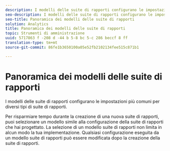 ```yaml
---
description: I modelli delle suite di rapporti configurano le impostazioni più comuni per diversi tipi di suite di rapporti.
seo-description: I modelli delle suite di rapporti configurano le impostazioni più comuni per diversi tipi di suite di rapporti.
seo-title: Panoramica dei modelli delle suite di rapporti
solution: Analytics
title: Panoramica dei modelli delle suite di rapporti
topic: Strumenti di amministrazione
uuid: 5717863 f -208 d -44 b 5-8 bc 5-c 286 beccf 8 ff
translation-type: tm+mt
source-git-commit: 86fe1b3650100a05e52fb2102134fee515c871b1

---
```



# Panoramica dei modelli delle suite di rapporti

I modelli delle suite di rapporti configurano le impostazioni più comuni per diversi tipi di suite di rapporti.

Per risparmiare tempo durante la creazione di una nuova suite di rapporti, puoi selezionare un modello simile alla configurazione della suite di rapporti che hai progettato. La selezione di un modello suite di rapporti non limita in alcun modo la tua implementazione. Qualsiasi configurazione eseguita da un modello suite di rapporti può essere modificata dopo la creazione della suite di rapporti.

<!-- Meike, links to relevant articles? -->